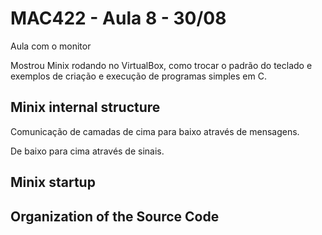 # MAC422 - Aula 8 - 30/08

Aula com o monitor

Mostrou Minix rodando no VirtualBox, como trocar o padrão do teclado e exemplos de criação e execução de programas simples em C.

## Minix internal structure

Comunicação de camadas de cima para baixo através de mensagens.

De baixo para cima através de sinais.

## Minix startup

## Organization of the Source Code